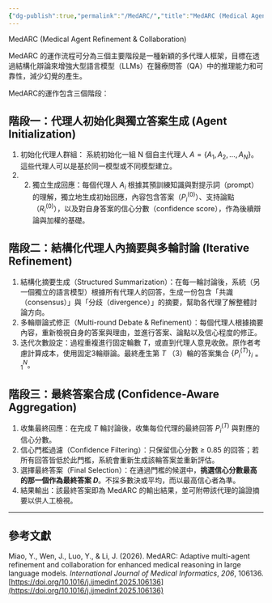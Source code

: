 ```yaml
---
{"dg-publish":true,"permalink":"/MedARC/","title":"MedARC (Medical Agent Refinement & Collaboration)","tags":["guideline","LLMAI","chatgpt","virtual-patient","OSCE"],"created":"2025-10-20T10:40","updated":"2025-10-20T11:25"}
---
```



MedARC (Medical Agent Refinement & Collaboration)

MedARC 的運作流程可分為三個主要階段是一種新穎的多代理人框架，目標在透過結構化辯論來增強大型語言模型（LLMs）在醫療問答（QA）中的推理能力和可靠性，減少幻覺的產生。

MedARC的運作包含三個階段：

## 階段一：代理人初始化與獨立答案生成 (Agent Initialization)

1. 初始化代理人群組： 系統初始化一組 N 個自主代理人 $A=\{ A_1​,A_2​,…,A_N \}$。這些代理人可以是基於同一模型或不同模型建立。
2. 2. 獨立生成回應：每個代理人 $A_i$ 根據其預訓練知識與對提示詞（prompt）的理解，獨立地生成初始回應，內容包含答案（$P_i^{(0)}$）、支持論點（$R_i^{(0)}$），以及對自身答案的信心分數（confidence score），作為後續辯論與加權的基礎。



## 階段二：結構化代理人內摘要與多輪討論 (Iterative Refinement)

1. 結構化摘要生成（Structured Summarization）：在每一輪討論後，系統（另一個獨立的語言模型）根據所有代理人的回答，生成一份包含「共識（consensus）」與「分歧（divergence）」的摘要，幫助各代理了解整體討論方向。
2. 多輪辯論式修正（Multi-round Debate & Refinement）：每個代理人根據摘要內容，重新檢視自身的答案與理由，並進行答案、論點以及信心程度的修正。
3. 迭代次數設定：過程重複進行固定輪數 $T$，或直到代理人意見收斂。原作者考慮計算成本，使用固定3輪辯論。最終產生第 $T$ （3）輪的答案集合 $\{P_i^{(T)}\}_{i=1}^N$。


## 階段三：最終答案合成 (Confidence-Aware Aggregation)

1. 收集最終回應：在完成 $T$ 輪討論後，收集每位代理的最終回答 $P_i^{(T)}$ 與對應的信心分數。
2. 信心門檻過濾（Confidence Filtering）：只保留信心分數 ≥ 0.85 的回答；若所有回答皆低於此門檻，系統會重新生成該輪答案並重新評估。
3. 選擇最終答案（Final Selection）：在通過門檻的候選中，**挑選信心分數最高的那一個作為最終答案 $D$**。不採多數決或平均，而以最高信心者為準。
4. 結果輸出：該最終答案即為 MedARC 的輸出結果，並可附帶該代理的論證摘要以供人工檢視。


---

## 參考文獻

Miao, Y., Wen, J., Luo, Y., & Li, J. (2026). MedARC: Adaptive multi-agent refinement and collaboration for enhanced medical reasoning in large language models. _International Journal of Medical Informatics_, _206_, 106136. [https://doi.org/10.1016/j.ijmedinf.2025.106136](https://doi.org/10.1016/j.ijmedinf.2025.106136)